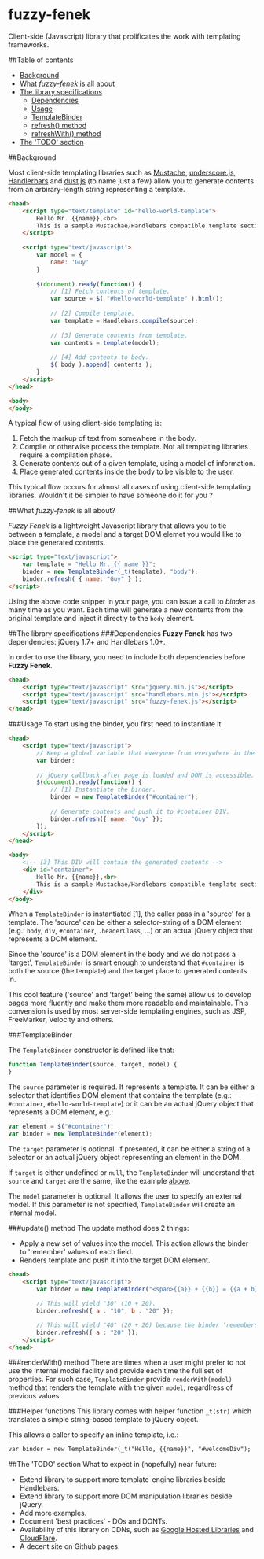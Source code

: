 fuzzy-fenek
===========

Client-side (Javascript) library that prolificates the work with templating frameworks.

##Table of contents
* [Background](#background)
* [What _fuzzy-fenek_ is all about](#what-fuzzy-fenek-is-all-about)
* [The library specifications](#the-library-specifications)
	* [Dependencies](#dependencies)
	* [Usage](#usage)
	* [TemplateBinder](#templatebinder)
	* [refresh() method](#refresh-method)
	* [refreshWith() method](#refreshwith-method)
* [The 'TODO' section](#the-todo-section)

##Background

Most client-side templating libraries such as [Mustache](http://mustache.github.com/),
[underscore.js](http://www.underscorejs.org), [Handlerbars](http://handlebarsjs.com/) and
[dust.js](http://akdubya.github.com/dustjs/) (to name just a few) allow you to generate contents from an
arbirary-length string representing a template.
 
```html
<head>
	<script type="text/template" id="hello-world-template">
		Hello Mr. {{name}},<br>
		This is a sample Mustachae/Handlebars compatible template section.<br>
	</script>
	
	<script type="text/javascript">
		var model = {
			name: 'Guy'
		}
		
		$(document).ready(function() {
			// [1] Fetch contents of template.
			var source = $( "#hello-world-template" ).html();
		
			// [2] Compile template.
			var template = Handlebars.compile(source);
		
			// [3] Generate contents from template.
			var contents = template(model);
		
			// [4] Add contents to body.
			$( body ).append( contents );
		}
	</script>
</head>

<body>
</body>
```
A typical flow of using client-side templating is:

1. Fetch the markup of text from somewhere in the body.
2. Compile or otherwise process the template. Not all templating libraries require a compilation phase.
3. Generate contents out of a given template, using a model of information.
4. Place generated contents inside the body to be visible to the user.

This typical flow occurs for almost all cases of using client-side templating libraries. Wouldn't it be simpler to
have someone do it for you ?

##What _fuzzy-fenek_ is all about?

_Fuzzy Fenek_ is a lightweight Javascript library that allows you to tie between a template, a model and a target DOM
elemet you would like to place the generated contents.

```html
<script type="text/javascript">
	var template = "Hello Mr. {{ name }}";
	binder = new TemplateBinder(_t(template), "body");
	binder.refresh( { name: "Guy" } );
</script>
```

Using the above code snipper in your page, you can issue a call to _binder_ as many time as you want. Each time will
generate a new contents from the original template and inject it directly to the `body` element.

##The library specifications
###Dependencies
**Fuzzy Fenek** has two dependencies: jQuery 1.7+ and Handlebars 1.0+.

In order to use the library, you need to include both dependencies before **Fuzzy Fenek**.
```html
<head>
	<script type="text/javascript" src="jquery.min.js"></script>
	<script type="text/javascript" src="handlebars.min.js"></script>
	<script type="text/javascript" src="fuzzy-fenek.js"></script>
</head>
```
###Usage
To start using the binder, you first need to instantiate it.

```html
<head>
	<script type="text/javascript">
		// Keep a global variable that everyone from everywhere in the page can access it.
		var binder;
		
		// jQuery callback after page is loaded and DOM is accessible.
		$(document).ready(function() {
			// [1] Instantiate the binder.
			binder = new TemplateBinder("#container");
			
			// Generate contents and push it to #container DIV.
			binder.refresh({ name: "Guy" });
		});
	</script>
</head>

<body>
	<!-- [3] This DIV will contain the generated contents -->
	<div id="container">
		Hello Mr. {{name}},<br>
		This is a sample Mustachae/Handlebars compatible template section.<br>
	</div>
</body>
```
When a `TemplateBinder` is instantiated [1], the caller pass in a 'source' for a template. The 'source' can be
either a selector-string of a DOM element (e.g.: `body`, `div`, `#container`, `.headerClass`, ...) or an actual jQuery
object that represents a DOM element.

Since the 'source' is a DOM element in the body and we do not pass a 'target', `TemplateBinder` is smart enough to
understand that `#container` is both the source (the template) and the target place to generated contents in.

This cool feature ('source' and 'target' being the same) allow us to develop pages more fluently and make them more
readable and maintainable.
This convension is used by most server-side templating engines, such as JSP, FreeMarker, Velocity and others.

###TemplateBinder

The `TemplateBinder` constructor is defined like that:
```javascript
function TemplateBinder(source, target, model) {
}
```
The `source` parameter is required. It represents a template. It can be either a selector that identifies DOM element
that contains the template (e.g.: `#container`, `#hello-world-template`) or it can be an actual jQuery object that
represents a DOM element, e.g.:
```javascript
var element = $("#container");
var binder = new TemplateBinder(element);
```
The `target` parameter is optional. If presented, it can be either a string of a selector or an actual jQuery object
representing an element in the DOM.

If `target` is either undefined or `null`, the `TemplateBinder` will understand that `source` and `target` are the
same, like the example [above](#usage).

The `model` parameter is optional. It allows the user to specify an external model. If this parameter is not specified,
`TemplateBinder` will create an internal model.

###update() method
The update method does 2 things:
* Apply a new set of values into the model. This action allows the binder to 'remember' values of each field.
* Renders template and push it into the target DOM element.

```html
<head>
	<script type="text/javascript">
		var binder = new TemplateBinder("<span>{{a}} + {{b}} = {{a + b}}", "#resultDiv");
		
		// This will yield "30" (10 + 20).
		binder.refresh({ a : "10", b : "20" });

		// This will yield "40" (20 + 20) because the binder 'remembers' the previous value of 'b'.
		binder.refresh({ a : "20" });
	</script>
</head>	
```

###renderWith() method
There are times when a user might prefer to not use the internal model facility and provide each time the full set of
properties. For such case, `TemplateBinder` provide `renderWith(model)` method that renders the template with the given
`model`, regardlress of previous values.

###Helper functions
This library comes with helper function `_t(str)` which translates a simple string-based template to jQuery object.

This allows a caller to specify an inline template, i.e.:
```html
var binder = new TemplateBinder(_t("Hello, {{name}}", "#welcomeDiv");
```

##The 'TODO' section
What to expect in (hopefully) near future:

* Extend library to support more template-engine libraries beside Handlebars.
* Extend library to support more DOM manipulation libraries beside jQuery.
* Add more examples.
* Document 'best practices' - DOs and DONTs.
* Availability of this library on CDNs, such as [Google Hosted Libraries](https://developers.google.com/speed/libraries/) and [CloudFlare](http://cdnjs.com/).
* A decent site on Github pages.
